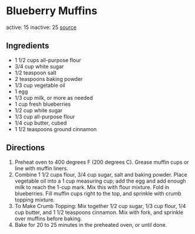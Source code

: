 # Blueberry Muffins
active: 15
inactive: 25
[source](https://www.allrecipes.com/recipe/6865/to-die-for-blueberry-muffins/)
## Ingredients
* 1 1/2 cups all-purpose flour
* 3/4 cup white sugar
* 1/2 teaspoon salt
* 2 teaspoons baking powder
* 1/3 cup vegetable oil
* 1 egg
* 1/3 cup milk, or more as needed
* 1 cup fresh blueberries
* 1/2 cup white sugar
* 1/3 cup all-purpose flour
* 1/4 cup butter, cubed
* 1 1/2 teaspoons ground cinnamon
## Directions
1. Preheat oven to 400 degrees F (200 degrees C). Grease muffin cups or line with muffin liners.
2. Combine 1 1/2 cups flour, 3/4 cup sugar, salt and baking powder. Place vegetable oil into a 1 cup measuring cup; add the egg and add enough milk to reach the 1-cup mark. Mix this with flour mixture. Fold in blueberries. Fill muffin cups right to the top, and sprinkle with crumb topping mixture.
3. To Make Crumb Topping: Mix together 1/2 cup sugar, 1/3 cup flour, 1/4 cup butter, and 1 1/2 teaspoons cinnamon. Mix with fork, and sprinkle over muffins before baking.
4. Bake for 20 to 25 minutes in the preheated oven, or until done.

